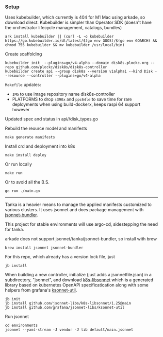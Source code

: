 ### Setup

Uses kubebuilder, which currently is 404 for M1 Mac using arkade, so download direct.  Kubebuilder is simpler than Operator SDK (doesn't have the orchestrator lifecycle management, catalogs, bundles)
```
ark install kubebuilder || (curl -L -o kubebuilder https://go.kubebuilder.io/dl/latest/$(go env GOOS)/$(go env GOARCH) && chmod 755 kubebuilder && mv kubebuilder /usr/local/bin)
```

Create scaffolding
```
kubebuilder init  --plugins=go/v4-alpha --domain disk8s.plockc.org --repo github.com/plockc/disk8s/disk8s-controller
kubebuilder create api --group disk8s --version v1alpha1 --kind Disk --resource --controller --plugins=go/v4-alpha
```

`Makefile` updates:
- `IMG` to use image repository name disk8s-controller
- PLATFORMS to drop `s390x` and `ppc64le` to save time for rare deployments when using build-dockerx, keeps raspi 64 support however

Updated spec and status in api/<version>/disk_types.go

Rebuild the reource model and manifests
```
make generate manifests
```

Install crd and deployment into k8s
```
make install deploy
```

Or run locally
```
make run
```

Or to avoid all the B.S.
```
go run ./main.go
```

---
Tanka is a heavier means to manage the applied manifests customized to various clusters.  It uses jsonnet and does package management with [jsonnet-bundler](https://github.com/jsonnet-bundler/jsonnet-bundler).

This project for stable environments will use argo-cd, sidestepping the need for tanka.

arkade does not support jsonnet/tanka/jsonnet-bundler, so install with brew
```
brew install jsonnet jsonnet-bundler
```

For this repo, which already has a version lock file, just
```
jb install
```

When building a new controller, initialize (just adds a jsonnetfile.json) in a subdirectory, "jsonnet", and download [k8s-libsonnet](https://github.com/jsonnet-libs/k8s-libsonnet) which is a generated library based on kubernetes OpenAPI specificatication along with some helpers from grafana's [ksonnet-util](https://github.com/grafana/jsonnet-libs/blob/master/ksonnet-util/util.libsonnet).
```
jb init
jb install github.com/jsonnet-libs/k8s-libsonnet/1.25@main
jb install github.com/grafana/jsonnet-libs/ksonnet-util
```

Run jsonnet
```
cd environments
jsonnet --yaml-stream -J vendor -J lib default/main.jsonnet
```

